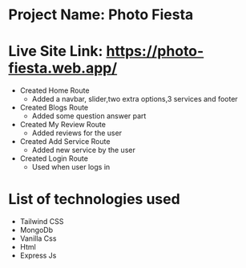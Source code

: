 # Project Name: Photo Fiesta

# Live Site Link: https://photo-fiesta.web.app/

* Created Home Route
  * Added a navbar, slider,two extra options,3 services and footer
* Created Blogs Route
  * Added some question answer part
* Created My Review Route
  * Added reviews for the user
* Created Add Service Route
  * Added new service by the user
* Created Login Route
  * Used when user logs in

# List of technologies used

* Tailwind CSS
* MongoDb
* Vanilla Css
* Html
* Express Js